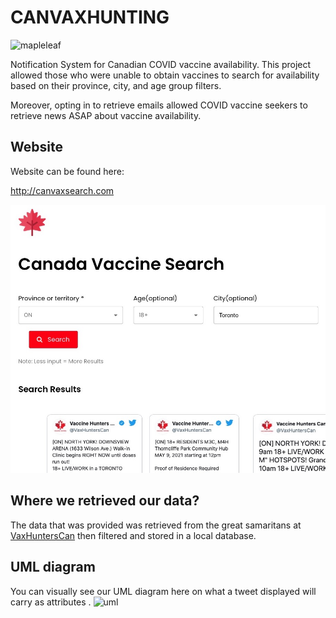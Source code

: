 
#  CANVAXHUNTING
<img  src="src/images/maple.jpg"  title="mapleleaf"/>

Notification System for Canadian COVID vaccine availability. This project allowed those who were unable to obtain vaccines to search for availability based on their province, city, and age group filters.

Moreover, opting in to retrieve emails allowed COVID vaccine seekers to retrieve news ASAP about vaccine availability.

  

##  Website


Website can be found here:

http://canvaxsearch.com

<img  src="src/images/Cv.jpg"  title="website"/>


## Where we retrieved our data?

  The data that was provided was retrieved from the great samaritans at  [VaxHuntersCan](https://twitter.com/VaxHuntersCan) then filtered and stored in a local database.

## UML diagram

You can visually see our UML diagram here on what a tweet displayed will carry as attributes .
<img  src="src/database/uml.png"  title="uml"/>

